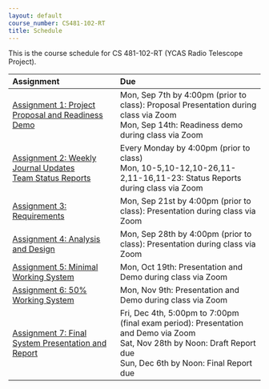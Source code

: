 ```yaml
---
layout: default
course_number: CS481-102-RT
title: Schedule
---
```


This is the course schedule for CS 481-102-RT (YCAS Radio Telescope Project).

**Assignment** | **Due**
:--------------|:---------
[Assignment 1: Project Proposal and Readiness Demo](assign/assign01.html)  | Mon, Sep 7th by 4:00pm (prior to class): Proposal Presentation during class via Zoom<br>Mon, Sep 14th: Readiness demo during class via Zoom
[Assignment 2: Weekly Journal Updates](assign/assign02.html)<br>[Team Status Reports](assign/assign02.html) | Every Monday by 4:00pm (prior to class)<br> Mon, 10-5,10-12,10-26,11-2,11-16,11-23: Status Reports during class via Zoom
[Assignment 3: Requirements](assign/assign03.html)                         | Mon, Sep 21st by 4:00pm (prior to class): Presentation during class via Zoom
[Assignment 4: Analysis and Design](assign/assign04.html)                  | Mon, Sep 28th by 4:00pm (prior to class): Presentation during class via Zoom
[Assignment 5: Minimal Working System](assign/assign05.html)               | Mon, Oct 19th: Presentation and Demo during class via Zoom
[Assignment 6: 50% Working System](assign/assign06.html)                   | Mon, Nov 9th: Presentation and Demo during class via Zoom
[Assignment 7: Final System Presentation and Report](assign/assign07.html) | Fri, Dec 4th, 5:00pm to 7:00pm (final exam period): Presentation and Demo via Zoom<br>Sat, Nov 28th by Noon: Draft Report due<br>Sun, Dec 6th by Noon: Final Report due